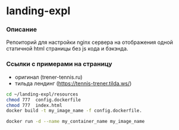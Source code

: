 # landing-expl
### Описание
Репоиторий для настройки nginx сервера на отображения одной статичной html страницы без js кода и бэкэнда.

### Ссылки с примерами на страницу
- оригинал (trener-tennis.ru)
- тильда лендинг (https://tennis-trener.tilda.ws/)


```bash
cd ~/landing-expl/resources
chmod 777  config.dockerfile
chmod 777  index.html
docker build -t my_image_name -f config.dockerfile.
```

```bash
docker run -d --name my_container_name my_image_name
```
